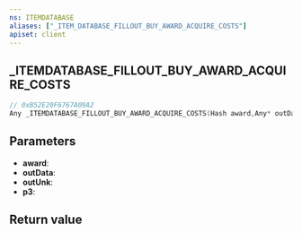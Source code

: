 ```yaml
---
ns: ITEMDATABASE
aliases: ["_ITEM_DATABASE_FILLOUT_BUY_AWARD_ACQUIRE_COSTS"]
apiset: client
---
```

## _ITEMDATABASE_FILLOUT_BUY_AWARD_ACQUIRE_COSTS

```c
// 0xB52E20F6767A09A2
Any _ITEMDATABASE_FILLOUT_BUY_AWARD_ACQUIRE_COSTS(Hash award,Any* outData,int* outUnk,int p3);
```


## Parameters
* **award**:
* **outData**:
* **outUnk**:
* **p3**:

## Return value